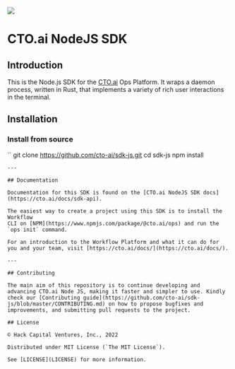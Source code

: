 ![](https://cto.ai/static/sdk-banner.png)

# CTO.ai NodeJS SDK


## Introduction 

This is the Node.js SDK for the [CTO.ai](https://cto.ai/) Ops
Platform. It wraps a daemon process, written in Rust, that implements
a variety of rich user interactions in the terminal.

## Installation 

### Install from source

``
git clone https://github.com/cto-ai/sdk-js.git
cd sdk-js
npm install
```
---

## Documentation 

Documentation for this SDK is found on the [CTO.ai NodeJS SDK docs](https://cto.ai/docs/sdk-api). 

The easiest way to create a project using this SDK is to install the Workflow
CLI on [NPM](https://www.npmjs.com/package/@cto.ai/ops) and run the `ops init` command.

For an introduction to the Workflow Platform and what it can do for you and your team, visit [https://cto.ai/docs/](https://cto.ai/docs/).

---

## Contributing 

The main aim of this repository is to continue developing and advancing CTO.ai Node JS, making it faster and simpler to use. Kindly check our [Contributing guide](https://github.com/cto-ai/sdk-js/blob/master/CONTRIBUTING.md) on how to propose bugfixes and improvements, and submitting pull requests to the project. 

## License 

© Hack Capital Ventures, Inc., 2022

Distributed under MIT License (`The MIT License`).

See [LICENSE](LICENSE) for more information.